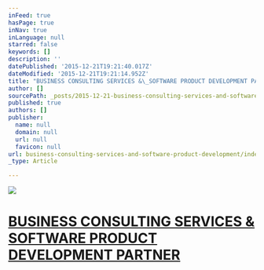 ```yaml
---
inFeed: true
hasPage: true
inNav: true
inLanguage: null
starred: false
keywords: []
description: ''
datePublished: '2015-12-21T19:21:40.017Z'
dateModified: '2015-12-21T19:21:14.952Z'
title: "BUSINESS CONSULTING SERVICES &\_SOFTWARE PRODUCT DEVELOPMENT PARTNER"
author: []
sourcePath: _posts/2015-12-21-business-consulting-services-and-software-product-development.md
published: true
authors: []
publisher:
  name: null
  domain: null
  url: null
  favicon: null
url: business-consulting-services-and-software-product-development/index.html
_type: Article

---
```

![](https://the-grid-user-content.s3-us-west-2.amazonaws.com/1bd81504-355e-4e20-9165-0e1b16574810.jpg)

# [BUSINESS CONSULTING SERVICES & SOFTWARE PRODUCT DEVELOPMENT PARTNER][0]

[0]: null